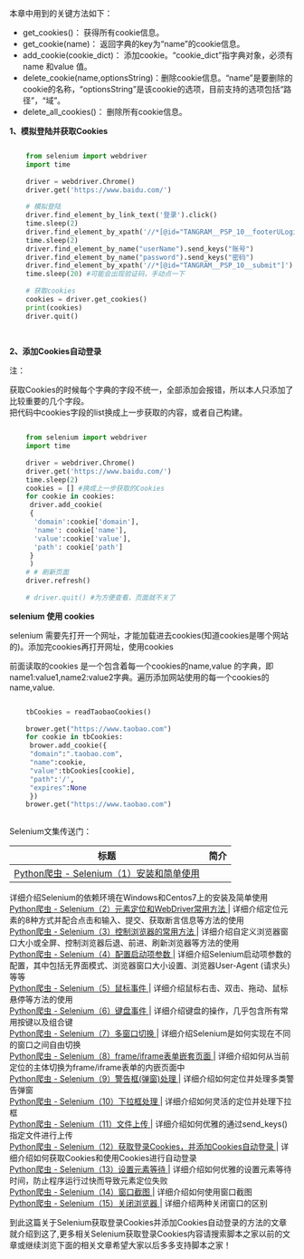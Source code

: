 本章中用到的关键方法如下：

  * get_cookies()： 获得所有cookie信息。 
  * get_cookie(name)： 返回字典的key为“name”的cookie信息。 
  * add_cookie(cookie_dict)： 添加cookie。“cookie_dict”指字典对象，必须有name 和value 值。 
  * delete_cookie(name,optionsString)：删除cookie信息。“name”是要删除的cookie的名称，“optionsString”是该cookie的选项，目前支持的选项包括“路径”，“域”。 
  * delete_all_cookies()： 删除所有cookie信息。 

**1、模拟登陆并获取Cookies**  

```python

    from selenium import webdriver
    import time
    
    driver = webdriver.Chrome()
    driver.get('https://www.baidu.com/')
    
    # 模拟登陆
    driver.find_element_by_link_text('登录').click()
    time.sleep(2)
    driver.find_element_by_xpath('//*[@id="TANGRAM__PSP_10__footerULoginBtn"]').click()
    time.sleep(2)
    driver.find_element_by_name("userName").send_keys("账号")
    driver.find_element_by_name("password").send_keys("密码")
    driver.find_element_by_xpath('//*[@id="TANGRAM__PSP_10__submit"]').click()
    time.sleep(20) #可能会出现验证码，手动点一下
    
    # 获取cookies
    cookies = driver.get_cookies()
    print(cookies)
    driver.quit()
    
    
```

**2、添加Cookies自动登录**  

注：

获取Cookies的时候每个字典的字段不统一，全部添加会报错，所以本人只添加了比较重要的几个字段。  
把代码中cookies字段的list换成上一步获取的内容，或者自己构建。  

```python

    from selenium import webdriver
    import time
    
    driver = webdriver.Chrome()
    driver.get('https://www.baidu.com/')
    time.sleep(2)
    cookies = [] #换成上一步获取的Cookies
    for cookie in cookies:
     driver.add_cookie(
     {
      'domain':cookie['domain'],
      'name': cookie['name'],
      'value':cookie['value'],
      'path': cookie['path']
     }
     )
    # # 刷新页面
    driver.refresh()
    
    # driver.quit() #为方便查看，页面就不关了
```

**selenium 使用 cookies**  

selenium 需要先打开一个网址，才能加载进去cookies(知道cookies是哪个网站的)。添加完cookies再打开网址，使用cookies

前面读取的cookies 是一个包含着每一个cookies的name,value
的字典，即name1:value1,name2:value2字典。遍历添加网站使用的每一个cookies的name,value.

```python

    tbCookies = readTaobaoCookies()
    
    brower.get("https://www.taobao.com")
    for cookie in tbCookies:
     brower.add_cookie({
     "domain":".taobao.com",
     "name":cookie,
     "value":tbCookies[cookie],
     "path":'/',
     "expires":None
     })
    brower.get("https://www.taobao.com")
    
```

Selenium文集传送门：

标题  |  简介  
---|---  
[ Python爬虫 - Selenium（1）安装和简单使用 ](https://www.jb51.net/article/201370.htm) |
详细介绍Selenium的依赖环境在Windows和Centos7上的安装及简单使用  
[ Python爬虫 - Selenium（2）元素定位和WebDriver常用方法
](https://www.jb51.net/article/201375.htm) |
详细介绍定位元素的8种方式并配合点击和输入、提交、获取断言信息等方法的使用  
[ Python爬虫 - Selenium（3）控制浏览器的常用方法 ](https://www.jb51.net/article/201377.htm)
|  详细介绍自定义浏览器窗口大小或全屏、控制浏览器后退、前进、刷新浏览器等方法的使用  
[ Python爬虫 - Selenium（4）配置启动项参数 ](https://www.jb51.net/article/201379.htm) |
详细介绍Selenium启动项参数的配置，其中包括无界面模式、浏览器窗口大小设置、浏览器User-Agent (请求头)等等  
[ Python爬虫 - Selenium（5）鼠标事件 ](https://www.jb51.net/article/201383.htm) |
详细介绍鼠标右击、双击、拖动、鼠标悬停等方法的使用  
[ Python爬虫 - Selenium（6）键盘事件 ](https://www.jb51.net/article/201387.htm) |
详细介绍键盘的操作，几乎包含所有常用按键以及组合键  
[ Python爬虫 - Selenium（7）多窗口切换 ](https://www.jb51.net/article/201389.htm) |
详细介绍Selenium是如何实现在不同的窗口之间自由切换  
[ Python爬虫 - Selenium（8）frame/iframe表单嵌套页面
](https://www.jb51.net/article/201392.htm) |
详细介绍如何从当前定位的主体切换为frame/iframe表单的内嵌页面中  
[ Python爬虫 - Selenium（9）警告框(弹窗)处理 ](https://www.jb51.net/article/201394.htm) |
详细介绍如何定位并处理多类警告弹窗  
[ Python爬虫 - Selenium（10）下拉框处理 ](https://www.jb51.net/article/201397.htm) |
详细介绍如何灵活的定位并处理下拉框  
[ Python爬虫 - Selenium（11）文件上传 ](https://www.jb51.net/article/201410.htm) |
详细介绍如何优雅的通过send_keys()指定文件进行上传  
[ Python爬虫 - Selenium（12）获取登录Cookies，并添加Cookies自动登录
](https://www.jb51.net/article/201411.htm) |  详细介绍如何获取Cookies和使用Cookies进行自动登录  
[ Python爬虫 - Selenium（13）设置元素等待 ](https://www.jb51.net/article/201412.htm) |
详细介绍如何优雅的设置元素等待时间，防止程序运行过快而导致元素定位失败  
[ Python爬虫 - Selenium（14）窗口截图 ](https://www.jb51.net/article/201417.htm) |
详细介绍如何使用窗口截图  
[ Python爬虫 - Selenium（15）关闭浏览器 ](https://www.jb51.net/article/201419.htm) |
详细介绍两种关闭窗口的区别  
  
到此这篇关于Selenium获取登录Cookies并添加Cookies自动登录的方法的文章就介绍到这了,更多相关Selenium获取登录Cookies内容请搜索脚本之家以前的文章或继续浏览下面的相关文章希望大家以后多多支持脚本之家！

